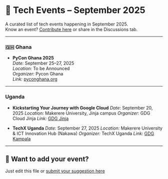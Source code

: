 

# 📅 Tech Events – September 2025

A curated list of tech events happening in September 2025.  
Know an event? [Contribute here](../../CONTRIBUTING.md) or share in the Discussions tab.

---

### 🇬🇭 Ghana


- **PyCon Ghana 2025**  
  _Date:_ September 25–27, 2025  
  _Location:_ To be Announced  
  _Organizer:_ Pycon Ghana  
  _Link:_ [pyconghana.org](https://gh.pycon.org)

---

### Uganda

- **Kickstarting Your Journey with Google Cloud**
  _Date:_ September 20, 2025
  _Location:_ Makerere University, Jinja campus
  _Organizer:_ GDG Cloud Jinja
  _Link:_ [GDG Jinja](https://gdg.community.dev/events/details/google-gdg-cloud-jinja-presents-kickstarting-your-journey-with-google-cloud/)

- **TechX Uganda**
  _Date:_ September 27, 2025
  _Location:_ Makerere University & ICT Innovation Hub (Nakawa)
  _Organizer:_ TechX Uganda
  _Link:_ [GDG Kampala](https://gdg.community.dev/events/details/google-gdg-on-campus-makerere-university-kampala-uganda-presents-techx-uganda/)

---

## 💬 Want to add your event?

Just edit this file or [submit your suggestion here](../../CONTRIBUTING.md)
